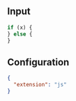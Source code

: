 
## Input
```javascript input
if (x) {
} else {
}
```

## Configuration
```json configuration
{
  "extension": "js"
}
```
